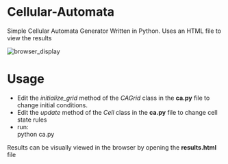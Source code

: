 Cellular-Automata
=================

Simple Cellular Automata Generator Written in Python.  Uses an HTML file to view the results

![browser_display](https://github.com/sequenceGeek/Cellular-Automata/blob/master/sample.gif)

Usage
=====

- Edit the *initialize_grid* method of the *CAGrid* class in the **ca.py** file to change initial conditions.
- Edit the *update* method of the *Cell* class in the **ca.py** file to change cell state rules
- run:  
    python ca.py

Results can be visually viewed in the browser by opening the **results.html** file


